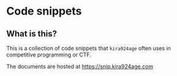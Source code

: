 # Code snippets

## What is this?

This is a collection of code snippets that `kira924age` often uses in competitive programming or CTF.

The documents are hosted at https://snip.kira924age.com

